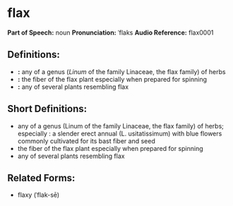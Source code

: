 # flax

**Part of Speech:** noun
**Pronunciation:** ˈflaks
**Audio Reference:** flax0001

## Definitions:
- **:** any of a genus (*Linum* of the family Linaceae, the flax family) of herbs
- **:** the fiber of the flax plant especially when prepared for spinning
- **:** any of several plants resembling flax

## Short Definitions:
- any of a genus (Linum of the family Linaceae, the flax family) of herbs; especially : a slender erect annual (L. usitatissimum) with blue flowers commonly cultivated for its bast fiber and seed
- the fiber of the flax plant especially when prepared for spinning
- any of several plants resembling flax

## Related Forms:
- flaxy (ˈflak-sē)
